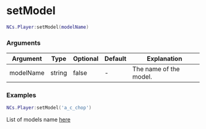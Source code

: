 # setModel  

```lua
NCs.Player:setModel(modelName)
```

### Arguments
| Argument  | Type   | Optional   | Default | Explanation            |
|-----------|--------|------------|---------|------------------------|
| modelName | string | false      | -       | The name of the model. |

### Examples
```lua
NCs.Player:setModel('a_c_chop')
```

List of models name [here](https://docs.fivem.net/docs/game-references/ped-models/)